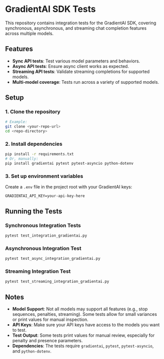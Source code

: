 # GradientAI SDK Tests

This repository contains integration tests for the GradientAI SDK, covering synchronous, asynchronous, and streaming chat completion features across multiple models.

## Features
- **Sync API tests**: Test various model parameters and behaviors.
- **Async API tests**: Ensure async client works as expected.
- **Streaming API tests**: Validate streaming completions for supported models.
- **Multi-model coverage**: Tests run across a variety of supported models.

## Setup

### 1. Clone the repository
```bash
# Example:
git clone <your-repo-url>
cd <repo-directory>
```

### 2. Install dependencies
```bash
pip install -r requirements.txt
# Or, manually:
pip install gradientai pytest pytest-asyncio python-dotenv
```

### 3. Set up environment variables
Create a `.env` file in the project root with your GradientAI keys:
```
GRADIENTAI_API_KEY=your-api-key-here
```

## Running the Tests

### Synchronous Integration Tests
```bash
pytest test_integration_gradientai.py
```

### Asynchronous Integration Test
```bash
pytest test_async_integration_gradientai.py
```

### Streaming Integration Test
```bash
pytest test_streaming_integration_gradientai.py
```

## Notes
- **Model Support**: Not all models may support all features (e.g., stop sequences, penalties, streaming). Some tests allow for small variances or print values for manual inspection.
- **API Keys**: Make sure your API keys have access to the models you want to test.
- **Test Output**: Some tests print values for manual review, especially for penalty and presence parameters.
- **Dependencies**: The tests require `gradientai`, `pytest`, `pytest-asyncio`, and `python-dotenv`.